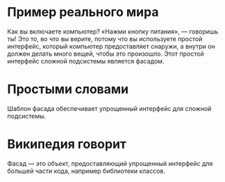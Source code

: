# Пример реального мира
Как вы включаете компьютер? «Нажми кнопку питания», — говоришь ты! Это то, во что вы верите, потому что вы используете простой интерфейс, который компьютер предоставляет снаружи, а внутри он должен делать много вещей, чтобы это произошло. Этот простой интерфейс сложной подсистемы является фасадом.
# Простыми словами
Шаблон фасада обеспечивает упрощенный интерфейс для сложной подсистемы.
# Википедия говорит
Фасад — это объект, предоставляющий упрощенный интерфейс для большей части кода, например библиотеки классов.
